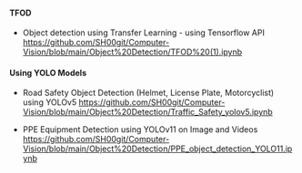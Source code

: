 #### TFOD 
- Object detection using Transfer Learning - using Tensorflow API
    https://github.com/SH00git/Computer-Vision/blob/main/Object%20Detection/TFOD%20(1).ipynb


#### Using YOLO Models

  
- Road Safety Object Detection (Helmet, License Plate, Motorcyclist) using YOLOv5
  https://github.com/SH00git/Computer-Vision/blob/main/Object%20Detection/Traffic_Safety_yolov5.ipynb

- PPE Equipment Detection using YOLOv11 on Image and Videos
  https://github.com/SH00git/Computer-Vision/blob/main/Object%20Detection/PPE_object_detection_YOLO11.ipynb
